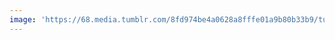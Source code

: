 ```yaml
---
image: 'https://68.media.tumblr.com/8fd974be4a0628a8fffe01a9b80b33b9/tumblr_n6jh1pgp6M1tbdx3so1_r1_1280.jpg'
---
```

